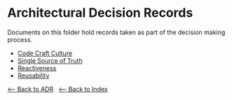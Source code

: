 # Architectural Decision Records

Documents on this folder hold records taken as part of the decision making process.

- [Code Craft Culture](./code-craft-culture.adr.md)
- [Single Source of Truth](./single-source-of-truth.adr.md)
- [Reactiveness](./reactiveness.adr.md)
- [Reusability](./reusability.adr.md)

[<-- Back to ADR](./README.md) &nbsp; [<-- Back to Index](../README.md)
